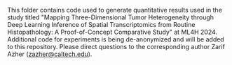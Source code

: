 This folder contains code used to generate quantitative results used in the study titled "Mapping Three-Dimensional Tumor Heterogeneity through Deep Learning Inference of Spatial Transcriptomics from Routine Histopathology: A Proof-of-Concept Comparative Study" at ML4H 2024. Additional code for experiments is being de-anonymized and will be added to this repository. Please direct questions to the corresponding author Zarif Azher (zazher@caltech.edu).  